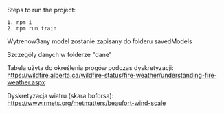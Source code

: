 Steps to run the project:

```
1. npm i
2. npm run train
```

Wytrenow3any model zostanie zapisany do folderu savedModels

Szczegóły danych w folderze "dane"

Tabela użyta do określenia progów podczas dyskretyzacji:
https://wildfire.alberta.ca/wildfire-status/fire-weather/understanding-fire-weather.aspx

Dyskretyzacja wiatru (skara boforsa):
https://www.rmets.org/metmatters/beaufort-wind-scale
